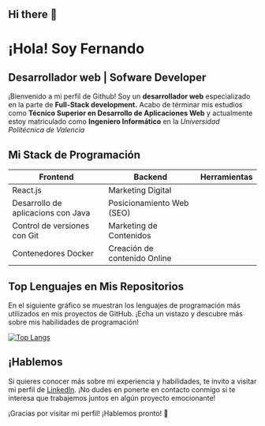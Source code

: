 ## Hi there 👋

<!--
**fergarperez/fergarperez** is a ✨ _special_ ✨ repository because its `README.md` (this file) appears on your GitHub profile.

Here are some ideas to get you started:

- 🔭 I’m currently working on ...
- 🌱 I’m currently learning ...
- 👯 I’m looking to collaborate on ...
- 🤔 I’m looking for help with ...
- 💬 Ask me about ...
- 📫 How to reach me: ...
- 😄 Pronouns: ...
- ⚡ Fun fact: ...
-->

# ¡Hola! Soy Fernando

## Desarrollador web | Sofware Developer

¡Bienvenido a mi perfil de Github! Soy un **desarrollador web** especializado en 
la parte de **Full-Stack development.** Acabo de términar mis estudios como **Técnico
Superior en Desarrollo de Aplicaciones Web** y actualmente estoy matriculado como
**Ingeniero Informático** en la *Universidad Politécnica de Valencia*

## Mi Stack de Programación

| Frontend | Backend | Herramientas |
| -------------------- | ------------------------ | ------------------------ |
| React.js  | Marketing Digital | |
| Desarrollo de aplicacions con Java | Posicionamiento Web (SEO) | |
| Control de versiones con Git | Marketing de Contenidos | |
| Contenedores Docker | Creación de contenido Online | |

## Top Lenguajes en Mis Repositorios

En el siguiente
gráfico se muestran los lenguajes de programación más utilizados en mis
proyectos de GitHub. ¡Echa un vistazo y descubre más sobre mis habilidades de
programación!

[![Top
Langs](https://github-readme-stats.vercel.app/api/top-langs/?username=pablocru&layout=compact&langs_count=10&hide_title=true)](https://github.com/pablocru?tab=repositories)

## ¡Hablemos

Si quieres conocer más sobre mi experiencia y habilidades, te invito a visitar
mi perfil de [LinkedIn](https://www.linkedin.com/in/fernando-garfella/). ¡No dudes
en ponerte en contacto conmigo si te interesa que trabajemos juntos en algún
proyecto emocionante!

¡Gracias por visitar mi perfil! ¡Hablemos pronto! 🚀
